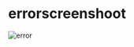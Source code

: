 # errorscreenshoot

![error](https://user-images.githubusercontent.com/96585440/147368632-315faf0f-9641-4279-9fd3-294862715adc.png)
